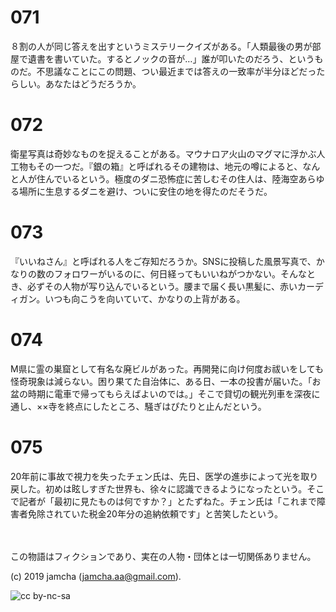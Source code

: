 

# 071

８割の人が同じ答えを出すというミステリークイズがある。「人類最後の男が部屋で遺書を書いていた。するとノックの音が…」誰が叩いたのだろう、というものだ。不思議なことにこの問題、つい最近までは答えの一致率が半分ほどだったらしい。あなたはどうだろうか。

# 072

衛星写真は奇妙なものを捉えることがある。マウナロア火山のマグマに浮かぶ人工物もその一つだ。『銀の箱』と呼ばれるその建物は、地元の噂によると、なんと人が住んでいるという。極度のダニ恐怖症に苦しむその住人は、陸海空あらゆる場所に生息するダニを避け、ついに安住の地を得たのだそうだ。

# 073

『いいねさん』と呼ばれる人をご存知だろうか。SNSに投稿した風景写真で、かなりの数のフォロワーがいるのに、何日経ってもいいねがつかない。そんなとき、必ずその人物が写り込んでいるという。腰まで届く長い黒髪に、赤いカーディガン。いつも向こうを向いていて、かなりの上背がある。

# 074

M県に霊の巣窟として有名な廃ビルがあった。再開発に向け何度お祓いをしても怪奇現象は減らない。困り果てた自治体に、ある日、一本の投書が届いた。「お盆の時期に電車で帰ってもらえばよいのでは。」そこで貸切の観光列車を深夜に通し、××寺を終点にしたところ、騒ぎはぴたりと止んだという。

# 075

20年前に事故で視力を失ったチェン氏は、先日、医学の進歩によって光を取り戻した。初めは眩しすぎた世界も、徐々に認識できるようになったという。そこで記者が「最初に見たものは何ですか？」とたずねた。チェン氏は「これまで障害者免除されていた税金20年分の追納依頼です」と苦笑したという。

<br>  
<br>  
この物語はフィクションであり、実在の人物・団体とは一切関係ありません。  

(c) 2019 jamcha (jamcha.aa@gmail.com).  

![cc by-nc-sa](https://i.creativecommons.org/l/by-nc-sa/4.0/88x31.png)  

